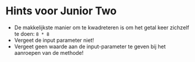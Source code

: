 # Hints voor Junior Two
* De makkelijkste manier om te kwadreteren is om het getal keer zichzelf te doen: `8 * 8`
* Vergeet de input parameter niet!
* Vergeet geen waarde aan de input-parameter te geven bij het aanroepen van de methode!